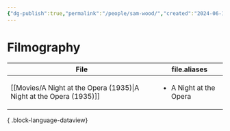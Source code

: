 ```yaml
---
{"dg-publish":true,"permalink":"/people/sam-wood/","created":"2024-06-17","updated":"2024-06-17"}
---
```



# Filmography

| File                                                                   | file.aliases                           |
| ---------------------------------------------------------------------- | -------------------------------------- |
| [[Movies/A Night at the Opera (1935)\|A Night at the Opera (1935)]] | <ul><li>A Night at the Opera</li></ul> |

{ .block-language-dataview}
